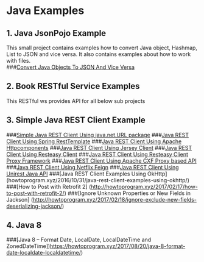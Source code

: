 # Java Examples 

## 1. Java JsonPojo Example
This small project contains examples how to convert Java object, Hashmap, List to JSON and vice versa. It also contains examples about how to work with files.  
###[Convert Java Objects To JSON And Vice Versa](http://howtoprogram.xyz/2016/07/01/convert-java-objects-json-vice-versa/)
## 2. Book RESTful Service Examples
This RESTful ws provides API for all below sub projects
## 3. Simple Java REST Client Example

###[Simple Java REST Client Using java.net.URL package](http://howtoprogram.xyz/2016/07/02/simple-java-rest-client-using-java-net-url-package)
###[Java REST Client Using Spring RestTemplate](http://howtoprogram.xyz/2016/07/03/java-rest-client-using-spring-resttemplate/)
###[Java REST Client Using Apache Httpcomponents](http://howtoprogram.xyz/2016/07/04/java-rest-client-using-apache-httpcomponents/)
###[Java REST Client Using Jersey Client](http://howtoprogram.xyz/2016/07/05/java-rest-client-using-jersey-client/)
###[Java REST Client Using Resteasy Client](http://howtoprogram.xyz/2016/07/12/java-rest-client-using-resteasy-client/)
###[Java REST Client Using Resteasy Client Proxy Framework](http://howtoprogram.xyz/2016/07/13/java-rest-client-using-resteasy-client-proxy-framework/)
###[Java REST Client Using Apache CXF Proxy based API](http://howtoprogram.xyz/2016/07/15/java-rest-client-using-apache-cxf-proxy-based-api/)
###[Java REST Client Using Netflix Feign](http://howtoprogram.xyz/2016/07/18/java-rest-client-using-netflix-feign/)
###[Java REST Client Using Unirest Java API](http://howtoprogram.xyz/2016/07/27/java-rest-client-using-unirest-java-api/)
###[Java REST Client Examples Using OkHttp] (howtoprogram.xyz/2016/10/31/java-rest-client-examples-using-okhttp/)
###[How to Post with Retrofit 2] (http://howtoprogram.xyz/2017/02/17/how-to-post-with-retrofit-2/)
###[Ignore Unknown Properties or New Fields in Jackson] (http://howtoprogram.xyz/2017/02/18/ignore-exclude-new-fields-deserializing-jackson/)


## 4. Java 8
###[Java 8 – Format Date, LocalDate, LocalDateTime and ZonedDateTime])https://howtoprogram.xyz/2017/08/20/java-8-format-date-localdate-localdatetime/)